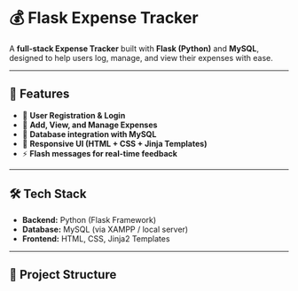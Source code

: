 # 💰 Flask Expense Tracker  

A **full-stack Expense Tracker** built with **Flask (Python)** and **MySQL**, designed to help users log, manage, and view their expenses with ease.  

---

## 🚀 Features  
- 🔐 **User Registration & Login**  
- 📝 **Add, View, and Manage Expenses**  
- 💾 **Database integration with MySQL**  
- 🎨 **Responsive UI (HTML + CSS + Jinja Templates)**  
- ⚡ **Flash messages for real-time feedback**  

---

## 🛠️ Tech Stack  
- **Backend:** Python (Flask Framework)  
- **Database:** MySQL (via XAMPP / local server)  
- **Frontend:** HTML, CSS, Jinja2 Templates  

---

## 📂 Project Structure  
